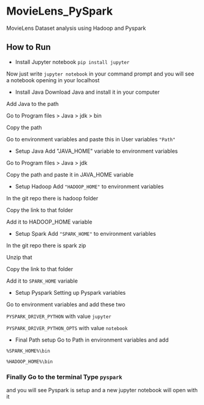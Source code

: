 # MovieLens_PySpark
MovieLens Dataset analysis using Hadoop and Pyspark 

## How to Run

 - Install Jupyter notebook
```pip install jupyter```

Now just write ```jupyter notebook``` in your command prompt and you will see a notebook opening in your localhost


- Install Java
Download Java and install it in your computer

Add Java to the path

Go to Program files > Java > jdk > bin

Copy the path

Go to environment variables and paste this in User variables ```"Path"```

- Setup Java
Add "JAVA_HOME" variable to environment variables

Go to Program files > Java > jdk

Copy the path and paste it in JAVA_HOME variable

- Setup Hadoop
Add ```"HADOOP_HOME"``` to environment variables

In the git repo there is hadoop folder

Copy the link to that folder

Add it to HADOOP_HOME variable

- Setup Spark
Add ```"SPARK_HOME"``` to environment variables

In the git repo there is spark zip

Unzip that 

Copy the link to that folder

Add it to ```SPARK_HOME``` variable

- Setup Pyspark
Setting up Pyspark variables

Go to environment variables and add these two 

```PYSPARK_DRIVER_PYTHON``` with value ```jupyter```

```PYSPARK_DRIVER_PYTHON_OPTS``` with value  ```notebook```

- Final Path setup
Go to Path in environment variables and add

```%SPARK_HOME%\bin```

```%HADOOP_HOME%\bin```



### Finally Go to the terminal Type ```pyspark```
and you will see Pyspark is setup and a new jupyter notebook will open with it
